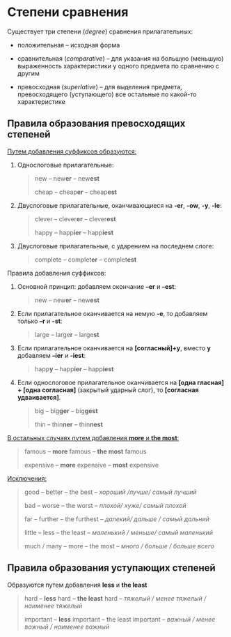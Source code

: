 # Степени сравнения

Существует три степени (*degree*) сравнения прилагательных:

- положительная – исходная форма
- сравнительная (*comparative*) –  для указания на большую (меньшую) выраженность характеристики у одного предмета по сравнению с другим

- превосходная (*superlative*) – для выделения предмета, превосходящего (уступающего) все остальные по какой-то характеристике

## Правила образования превосходящих степеней

<u>Путем добавления суффиксов образуются:</u>

1. Однослоговые прилагательные:

   > new – new**er** – new**est**
   >
   > cheap – cheap**er** – cheap**est**

2. Двуслоговые прилагательные, оканчивающиеся на **-er**, **-ow**, **-y**, **-le**:

   > clever – clever**er** – clever**est**
   >
   > happy – happ**ier** – happ**iest**

3. Двуслоговые прилагательные, с ударением на последнем слоге:

   > complete – complet**er** – complet**est**

Правила добавления суффиксов:

1. Основной принцип: добавляем окончание **–er** и **–est**:

   > new – new**er** – new**est**

2. Если прилагательное оканчивается на немую **-e**, то добавляем только **–r** и **-st**:

   > large – large**r** – large**st**

3. Если прилагательное оканчивается на **[согласный]+y**, вместо **y** добавляем **–ier** и **‑iest**:

   > happ**y** – happ**ier** – happ**iest**

4. Если однослоговое прилагательное оканчивается на **[одна гласная] + [одна согласная]** (закрытый ударный слог), то **[согласная удваивается]**.

   > big – big**ger** – big**gest**
   >
   > thin – thin**ner** – thin**nest**

<u>В остальных случаях путем добавления **more** и **the most**:</u>

> famous – **more** famous – **the most** famous
>
> expensive – **more** expensive – **most** expensive

<u>Исключения:</u>

> good – better – the best – *хороший /лучше/ самый лучший*
>
> bad – worse – the worst – *плохой/ хуже/ самый плохой*
>
> far – further – the furthest – *далекий/ дальше / самый дальний*
>
> little – less – the least – *маленький / меньше/ самый маленький*
>
> much / many – more – the most – *много / больше / больше всего*

## Правила образования уступающих степеней

Образуются путем добавления **less** и **the least**

>  hard – **less** hard – **the least** hard – *тяжелый / менее тяжелый / наименее тяжелый*
>
> important – **less** important – the least important – *важный / менее важный / наименее важный*